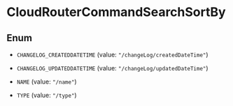 

# CloudRouterCommandSearchSortBy

## Enum


* `CHANGELOG_CREATEDDATETIME` (value: `"/changeLog/createdDateTime"`)

* `CHANGELOG_UPDATEDDATETIME` (value: `"/changeLog/updatedDateTime"`)

* `NAME` (value: `"/name"`)

* `TYPE` (value: `"/type"`)



